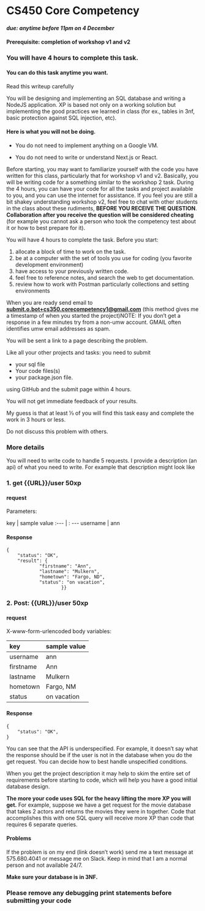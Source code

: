 # CS450 Core Competency

#### *due: anytime before 11pm on 4 December*



#### Prerequisite: completion of workshop v1 and v2

### You will have 4 hours to complete this task.



#### You can do this task anytime you want.

Read this writeup carefully



You will be designing and implementing an SQL database and writing a NodeJS application. XP is based not only on a working solution but implementing the good practices we learned in class (for ex., tables in 3nf, basic protection against SQL injection, etc). 

#### Here is what you will not be doing.

* You do not need to implement anything on a Google VM. 

* You do not need to write or understand Next.js or React.

  

Before starting, you may want to familiarize yourself with the code you have written for this class, particularly that for workshop v1 and v2. Basically, you will be writing code for a something similar to the workshop 2 task. During the 4 hours, you can have your code for all the tasks and project available to you, and you can use the internet for assistance. If you feel you are still a bit shakey understanding workshop v2, feel free to chat with other students in the class about these rudiments, **BEFORE YOU RECEIVE THE QUESTION**. **Collaboration after you receive the question will be considered cheating** (for example you cannot ask a person who took the competency test about it or how to best prepare for it).

You will have 4 hours to complete the task. Before you start:

1. allocate a block of time to work on the task.
2. be at a computer with the set of tools you use for coding (you favorite development environment)
3. have access to your previously written code.
4. feel free to reference notes, and search the web to get documentation.
5. review how to work with Postman particularly collections and setting environments





When you are ready send email to [**submit.o.bot+cs350.corecompetency1@gmail.com**](mailto:submit.o.bot+cs350.corecompetency1@gmail.com) (this method gives me a timestamp of when you started the project)NOTE: If you don’t get a response in a few minutes try from a non-umw account. GMAIL often identifies umw email addresses as spam.

You will be sent a link to a page describing the problem. 

Like all your other projects and tasks: you need to submit 

* your sql file
* Your code files(s)
* your package.json file.

using GitHub and the submit page within 4 hours. 

You will not get immediate feedback of your results.

My guess is that at least ⅓ of you will find this task easy and complete the work in 3 hours or less. 

Do not discuss this problem with others. 

### More details

You will need to write code to handle 5 requests. 
I provide a description (an api) of what you need to write. For example that description might look like

### 1. get {{URL}}/user   50xp

#### request 

Parameters:

key | sample value
:--- | : ---
username | ann

#### Response

```
{
    "status": "OK",
    "result": {
            "firstname": "Ann",
            "lastname": "Mulkern",
            "hometown": "Fargo, ND",
            "status": "on vacation",
                    }}
```



### 2. Post: {{URL}}/user 50xp

#### request

X-www-form-urlencoded body variables:



| key       | sample value |
| :-------- | ------------ |
| username  | ann          |
| firstname | Ann          |
| lastname  | Mulkern      |
| hometown  | Fargo, NM    |
| status    | on vacation  |

#### Response

```
{
    "status": "OK",    
}
```

You can see that the API is underspecified. For example, it doesn’t say what the response should be if the user is not in the database when you do the get request. You can decide how to best handle unspecified conditions.

When you get the project description it may help to skim the entire set of requirements before starting to code, which will help you have a good initial database design.

**The more your code uses SQL for the heavy lifting the more XP you will get.** For example, suppose we have a get request for the movie database that takes 2 actors and returns the movies they were in together. Code that accomplishes this with one SQL query will receive more XP than code that requires 6 separate queries.



#### Problems

If the problem is on my end (link doesn’t work) send me a text message at 575.680.4041 or message me on Slack. Keep in mind that I am a normal person and not available 24/7.

**Make sure your database is in 3NF.** 



### Please remove any debugging print statements before submitting your code

